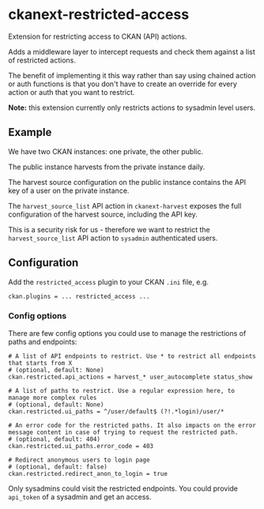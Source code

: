 # ckanext-restricted-access

Extension for restricting access to CKAN (API) actions.

Adds a middleware layer to intercept requests and check them against a list of restricted actions.

The benefit of implementing it this way rather than say using chained action or auth functions is that you don't have to create an override for every action or auth that you want to restrict.

__Note:__ this extension currently only restricts actions to sysadmin level users.

## Example

We have two CKAN instances: one private, the other public.

The public instance harvests from the private instance daily.

The harvest source configuration on the public instance contains the API key of a user on the private instance.

The `harvest_source_list` API action in `ckanext-harvest` exposes the full configuration of the harvest source, including the API key.

This is a security risk for us - therefore we want to restrict the `harvest_source_list` API action to `sysadmin` authenticated users.

## Configuration

Add the `restricted_access` plugin to your CKAN `.ini` file, e.g.

    ckan.plugins = ... restricted_access ...

### Config options
There are few config options you could use to manage the restrictions of paths and endpoints:
```
# A list of API endpoints to restrict. Use * to restrict all endpoints that starts from X
# (optional, default: None)
ckan.restricted.api_actions = harvest_* user_autocomplete status_show

# A list of paths to restrict. Use a regular expression here, to manage more complex rules
# (optional, default: None)
ckan.restricted.ui_paths = ^/user/default$ (?!.*login)/user/*

# An error code for the restricted paths. It also impacts on the error message content in case of trying to request the restricted path.
# (optional, default: 404)
ckan.restricted.ui_paths.error_code = 403

# Redirect anonymous users to login page
# (optional, default: false)
ckan.restricted.redirect_anon_to_login = true
```
Only sysadmins could visit the restricted endpoints.
You could provide `api_token` of a sysadmin and get an access.
